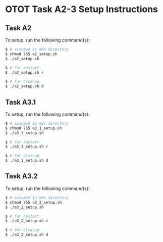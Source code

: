 # OTOT Task A2-3 Setup Instructions

## Task A2

To setup, run the following command(s):

``` bash
$ # assumed in k8s directory
$ chmod 755 a2_setup.sh
$ ./a2_setup.sh

$ # for restart
$ ./a2_setup.sh r

$ # for cleanup
$ ./a2_setup.sh d
```

## Task A3.1

To setup, run the following command(s):

``` bash
$ # assumed in k8s directory
$ chmod 755 a3_1_setup.sh
$ ./a3_1_setup.sh

$ # for restart
$ ./a3_1_setup.sh r

$ # for cleanup
$ ./a3_1_setup.sh d
```

## Task A3.2

To setup, run the following command(s):

``` bash
$ # assumed in k8s directory
$ chmod 755 a3_2_setup.sh
$ ./a3_2_setup.sh

$ # for restart
$ ./a3_2_setup.sh r

$ # for cleanup
$ ./a3_2_setup.sh d
```
